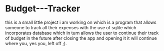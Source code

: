 # Budget---Tracker
this is a small little project i am working on which is a program that allows someone to track all their expenses with the use of sqlite which incorporates database which in turn allows the user to continue their track of budget in the future after closing the app and opening it it will continue where you, yes you, left off ;).

